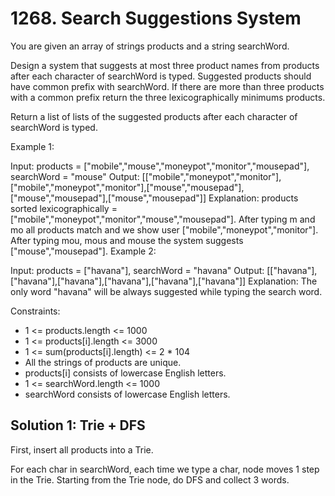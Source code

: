# 1268. Search Suggestions System
You are given an array of strings products and a string searchWord.

Design a system that suggests at most three product names from products after each character of searchWord is typed. Suggested products should have common prefix with searchWord. If there are more than three products with a common prefix return the three lexicographically minimums products.

Return a list of lists of the suggested products after each character of searchWord is typed.

 

Example 1:

Input: products = ["mobile","mouse","moneypot","monitor","mousepad"], searchWord = "mouse"
Output: [["mobile","moneypot","monitor"],["mobile","moneypot","monitor"],["mouse","mousepad"],["mouse","mousepad"],["mouse","mousepad"]]
Explanation: products sorted lexicographically = ["mobile","moneypot","monitor","mouse","mousepad"].
After typing m and mo all products match and we show user ["mobile","moneypot","monitor"].
After typing mou, mous and mouse the system suggests ["mouse","mousepad"].
Example 2:

Input: products = ["havana"], searchWord = "havana"
Output: [["havana"],["havana"],["havana"],["havana"],["havana"],["havana"]]
Explanation: The only word "havana" will be always suggested while typing the search word.

Constraints:

* 1 <= products.length <= 1000
* 1 <= products[i].length <= 3000
* 1 <= sum(products[i].length) <= 2 * 104
* All the strings of products are unique.
* products[i] consists of lowercase English letters.
* 1 <= searchWord.length <= 1000
* searchWord consists of lowercase English letters.

## Solution 1: Trie + DFS
First, insert all products into a Trie.

For each char in searchWord, each time we type a char, node moves 1 step in the Trie. Starting from the Trie node, do DFS and collect 3 words.
